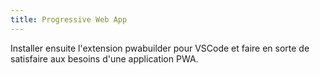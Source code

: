 ```yaml
---
title: Progressive Web App
---
```



Installer ensuite l'extension pwabuilder pour VSCode et faire en sorte de satisfaire aux besoins d'une application PWA.


